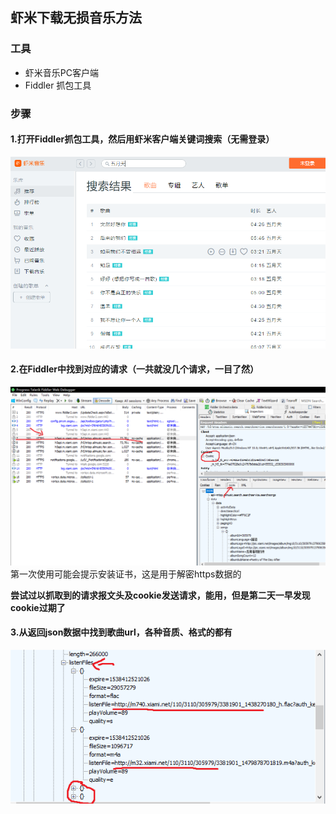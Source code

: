 ## 虾米下载无损音乐方法  

### 工具  
* 虾米音乐PC客户端  
* Fiddler 抓包工具  

### 步骤  
#### 1.打开Fiddler抓包工具，然后用虾米客户端关键词搜索（无需登录） 
<img src="https://github.com/simpleworldz/MusicWebsite/blob/master/appendix/xiami/1.PNG" width="650" />  

#### 2.在Fiddler中找到对应的请求（一共就没几个请求，一目了然）  
<img src="https://github.com/simpleworldz/MusicWebsite/blob/master/appendix/xiami/2.PNG" width="950" />  
第一次使用可能会提示安装证书，这是用于解密https数据的  

**尝试过以抓取到的请求报文头及cookie发送请求，能用，但是第二天一早发现cookie过期了**  

#### 3.从返回json数据中找到歌曲url，各种音质、格式的都有  
<img src="https://github.com/simpleworldz/MusicWebsite/blob/master/appendix/xiami/3.PNG" />
